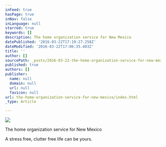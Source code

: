 ```yaml
---
inFeed: true
hasPage: true
inNav: false
inLanguage: null
starred: true
keywords: []
description: The home organization service for New Mexico
datePublished: '2016-03-22T17:19:27.258Z'
dateModified: '2016-03-22T17:06:35.403Z'
title: ''
author: []
sourcePath: _posts/2016-03-22-the-home-organization-service-for-new-mexico.md
published: true
authors: []
publisher:
  name: null
  domain: null
  url: null
  favicon: null
url: the-home-organization-service-for-new-mexico/index.html
_type: Article

---
```

![](https://the-grid-user-content.s3-us-west-2.amazonaws.com/2311a42f-42a5-48ad-932c-398eea7c5583.jpg)

The home organization service for New Mexico

A stress free, clutter free life can be yours.